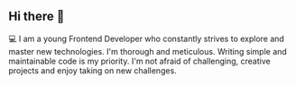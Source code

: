 ## Hi there 👋


💻 I am a young Frontend Developer who constantly strives to explore and master new technologies. I'm thorough and meticulous. Writing simple and maintainable code is my priority. I'm not afraid of challenging, creative projects and enjoy taking on new challenges.

<!--
**am97veb/am97veb** is a ✨ _special_ ✨ repository because its `README.md` (this file) appears on your GitHub profile.

Here are some ideas to get you started:

- 🔭 I’m currently working on ...
- 🌱 I’m currently learning ...
- 👯 I’m looking to collaborate on ...
- 🤔 I’m looking for help with ...
- 💬 Ask me about ...
- 📫 How to reach me: ...
- 😄 Pronouns: ...
- ⚡ Fun fact: ...
-->
